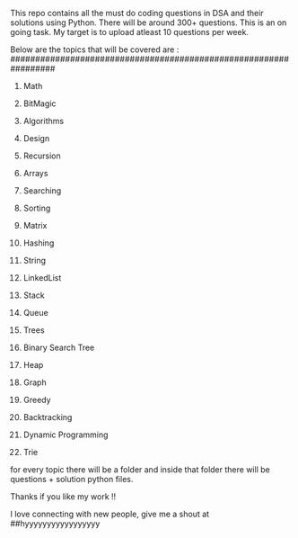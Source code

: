 This repo contains all the must do coding questions in DSA and their solutions using Python. There will be around 300+ questions. This is an on going task. My target is to upload atleast 10 questions per week.

Below are the topics that will be covered are :
#################################################################
1. Math

2. BitMagic

3. Algorithms

4. Design

5. Recursion

6. Arrays

7. Searching

8. Sorting

9. Matrix

10. Hashing

11. String

12. LinkedList

13. Stack

14. Queue

15. Trees

16. Binary Search Tree

17. Heap

18. Graph

19. Greedy

20. Backtracking

21. Dynamic Programming

22. Trie

for every topic there will be a folder and inside that folder there will be questions + solution python files.

Thanks if you like my work !!

I love connecting with new people, give me a shout at
##hyyyyyyyyyyyyyyyyy 
